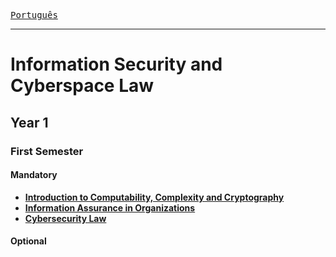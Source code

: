 [<kbd>Português</kbd>](/README.md)

---

# Information Security and Cyberspace Law

## Year 1

### First Semester

#### Mandatory
- [**Introduction to Computability, Complexity and Cryptography**](/year_one/first_semester/mandatory/iccc/index_en.md) 
- [**Information Assurance in Organizations**](/year_one/first_semester/mandatory/siorg/index_en.md)
- [**Cybersecurity Law**](/year_one/first_semester/mandatory/dcib/index_en.md)

#### Optional
